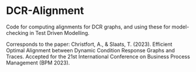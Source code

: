 # DCR-Alignment

Code for computing alignments for DCR graphs, and using these for model-checking in Test Driven Modelling.

Corresponds to the paper:
Christfort, A., & Slaats, T. (2023). Efficient Optimal Alignment between Dynamic Condition Response Graphs and Traces. 
Accepted for the 21st International Conference on Business Process Management (BPM 2023).
